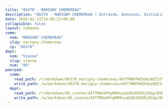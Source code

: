 ```yaml
---
title: "86370 - MARIGNY CHEMEREAU"
description: "86370 - MARIGNY CHEMEREAU | Entraide, Annonces, Initiatives"
date: 2020-01-11T14:09:21+09:00
collapsible: false
layout: commune
comm:
  nom: "MARIGNY CHEMEREAU"
  slug: marigny-chemereau
  cp: "86370"
dept:
  nom: "Vienne"
  slug: vienne
  num: "86"
peerpad:
  comm:
    read_path: /r/markdown/86370_marigny-chemereau/4XTTM6RYWZhdezWZC5ftTqSx8TFeiK244XJaxnNCM2tnLBTMr
    write_path: /w/markdown/86370_marigny-chemereau/4XTTM6RYWZhdezWZC5ftTqSx8TFeiK244XJaxnNCM2tnLBTMr-K3TgTd1MSKMkoFiVBGDV4uRLyq9p54imFN4U6mcQhmD7YBzgtyzM8csuK3qYJXGDXK4HwyKM7QW4BrgMYTuepsEuT8LMsgq5hQTzyNekwyUaWTjkyjUejsu677LjT66vp1BAzPAg
  dept:
    read_path: /r/markdown/86_vienne/4XTTM6ebPnpM89vyqGX616RZRjEbGpJ8VDNVdSCrMHCb86ALN
    write_path: /w/markdown/86_vienne/4XTTM6ebPnpM89vyqGX616RZRjEbGpJ8VDNVdSCrMHCb86ALN-K3TgUEmU2PzobkNvYrNtR4DXtgm1qYeknzdEZmszmUFpRSMDjV62q8xZv1nUQEJqGnnT9H399N9TnzZMyT3rgAM3pHPbqGxVD33vWNzCSkbf2kxHwBfenpixiJuwbWaCBERwmNeA
---
```


